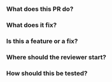 ### What does this PR do?

### What does it fix?

### Is this a feature or a fix?

### Where should the reviewer start?

### How should this be tested?
